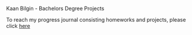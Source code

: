 Kaan Bilgin - Bachelors Degree Projects

To reach my progress journal consisting homeworks and projects, please click [here](https://kaanblgn.github.io/Bachelors-Degree/)
